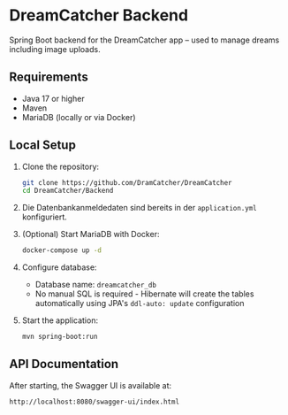 # DreamCatcher Backend

Spring Boot backend for the DreamCatcher app – used to manage dreams including image uploads.

## Requirements

- Java 17 or higher  
- Maven  
- MariaDB (locally or via Docker)

## Local Setup

1. Clone the repository:

   ```bash
   git clone https://github.com/DramCatcher/DreamCatcher
   cd DreamCatcher/Backend
   ```

2. Die Datenbankanmeldedaten sind bereits in der `application.yml` konfiguriert.

3. (Optional) Start MariaDB with Docker:

   ```bash
   docker-compose up -d
   ```

4. Configure database:

   - Database name: `dreamcatcher_db`
   - No manual SQL is required - Hibernate will create the tables automatically using JPA's `ddl-auto: update` configuration

5. Start the application:

   ```bash
   mvn spring-boot:run
   ```

## API Documentation

After starting, the Swagger UI is available at:

```
http://localhost:8080/swagger-ui/index.html
```

